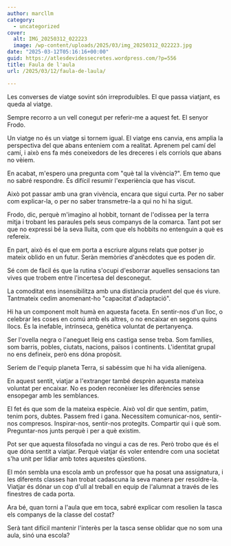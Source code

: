 ```yaml
---
author: marcllm
category:
  - uncategorized
cover:
  alt: IMG_20250312_022223
  image: /wp-content/uploads/2025/03/img_20250312_022223.jpg
date: "2025-03-12T05:16:16+00:00"
guid: https://atlesdevidessecretes.wordpress.com/?p=556
title: Faula de l'aula
url: /2025/03/12/faula-de-laula/

---
```

Les converses de viatge sovint són irreproduibles. El que passa viatjant, es queda al viatge.

Sempre recorro a un vell conegut per referir-me a aquest fet. El senyor Frodo.

Un viatge no és un viatge si tornem igual. El viatge ens canvia, ens amplia la perspectiva del que abans enteniem com a realitat. Aprenem pel camí del camí, i això ens fa més coneixedors de les dreceres i els corriols que abans no vèiem.

En acabat, m'espero una pregunta com "què tal la vivència?". Em temo que no sabré respondre. És difícil resumir l'experiència que has viscut.

Això pot passar amb una gran vivència, encara que sigui curta. Per no saber com explicar-la, o per no saber transmetre-la a qui no hi ha sigut.

Frodo, dic, perquè m'imagino al hobbit, tornant de l'odissea per la terra mitja i trobant les paraules pels seus companys de la comarca. Tant pot ser que no expressi bé la seva lluita, com que els hobbits no entenguin a què es refereix.

En part, això és el que em porta a escriure alguns relats que potser jo mateix oblido en un futur. Seràn memòries d'anècdotes que es poden dir.

Sé com de fàcil és que la rutina s'ocupi d'esborrar aquelles sensacions tan vives que trobem entre l'incertesa del desconegut.

La comoditat ens insensibilitza amb una distància prudent del que és viure. Tantmateix cedim anomenant-ho "capacitat d'adaptació".

Hi ha un component molt humà en aquesta faceta. En sentir-nos d'un lloc, o celebrar les coses en comú amb els altres, o no encaixar en segons quins llocs. És la inefable, intrínseca, genètica voluntat de pertanyença.

Ser l'ovella negra o l'aneguet lleig ens castiga sense treba. Som famílies, som barris, pobles, ciutats, nacions, països i continents. L'identitat grupal no ens defineix, però ens dóna propòsit.

Seríem de l'equip planeta Terra, si sabéssim que hi ha vida alienígena.

En aquest sentit, viatjar a l'extranger també desprèn aquesta mateixa voluntat per encaixar. No es poden reconèixer les diferències sense ensopegar amb les semblances.

El fet és que som de la mateixa espècie. Això vol dir que sentim, patim, tenim pors, dubtes. Passem fred i gana. Necessitem comunicar-nos, sentir-nos compresos. Inspirar-nos, sentir-nos protegits. Compartir qui i què som. Preguntar-nos junts perquè i per a què existim.

Pot ser que aquesta filosofada no vingui a cas de res. Però trobo que és el que dóna sentit a viatjar. Perquè viatjar és voler entendre com una societat s'ha unit per lidiar amb totes aquestes qüestions.

El món sembla una escola amb un professor que ha posat una assignatura, i les diferents classes han trobat cadascuna la seva manera per resoldre-la. Viatjar és dónar un cop d'ull al treball en equip de l'alumnat a través de les finestres de cada porta.

Ara bé, quan torni a l'aula que em toca, sabré explicar com resolien la tasca els companys de la classe del costat?

Serà tant difícil mantenir l'interès per la tasca sense oblidar que no som una aula, sinó una escola?
